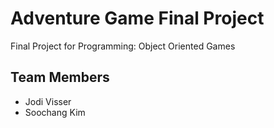 # Adventure Game Final Project

Final Project for Programming: Object Oriented Games

## Team Members
-  Jodi Visser
-  Soochang Kim
